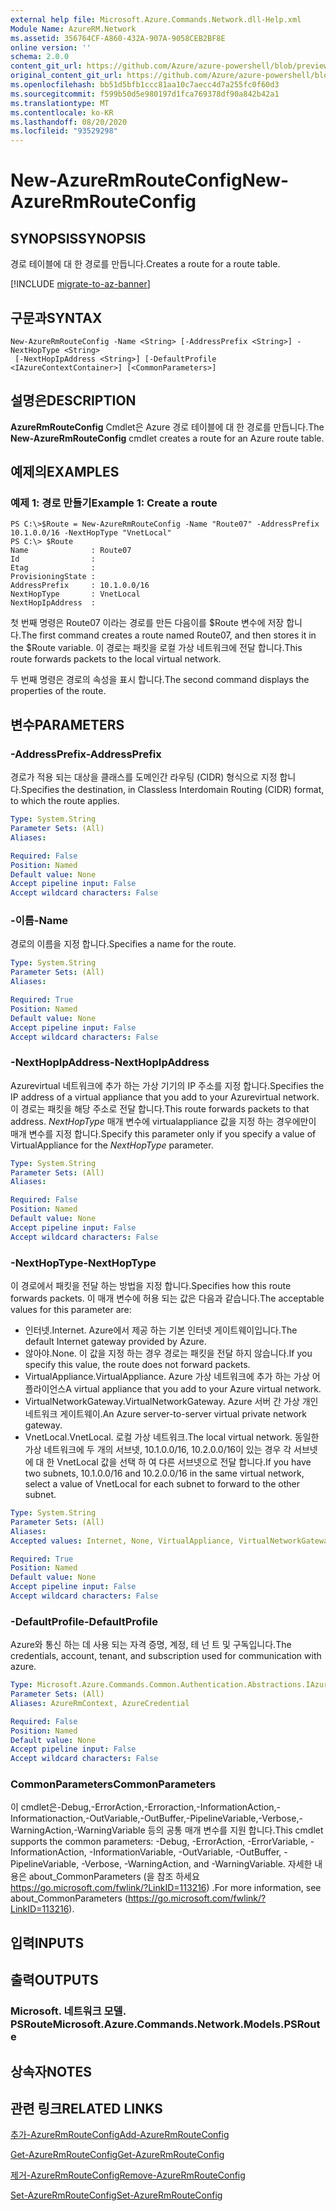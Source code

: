 ```yaml
---
external help file: Microsoft.Azure.Commands.Network.dll-Help.xml
Module Name: AzureRM.Network
ms.assetid: 356764CF-A860-432A-907A-9058CEB2BF8E
online version: ''
schema: 2.0.0
content_git_url: https://github.com/Azure/azure-powershell/blob/preview/src/ResourceManager/Network/Commands.Network/help/New-AzureRmRouteConfig.md
original_content_git_url: https://github.com/Azure/azure-powershell/blob/preview/src/ResourceManager/Network/Commands.Network/help/New-AzureRmRouteConfig.md
ms.openlocfilehash: bb51d5bfb1ccc81aa10c7aecc4d7a255fc0f60d3
ms.sourcegitcommit: f599b50d5e980197d1fca769378df90a842b42a1
ms.translationtype: MT
ms.contentlocale: ko-KR
ms.lasthandoff: 08/20/2020
ms.locfileid: "93529298"
---
```

# <span data-ttu-id="cfa8b-101">New-AzureRmRouteConfig</span><span class="sxs-lookup"><span data-stu-id="cfa8b-101">New-AzureRmRouteConfig</span></span>

## <span data-ttu-id="cfa8b-102">SYNOPSIS</span><span class="sxs-lookup"><span data-stu-id="cfa8b-102">SYNOPSIS</span></span>
<span data-ttu-id="cfa8b-103">경로 테이블에 대 한 경로를 만듭니다.</span><span class="sxs-lookup"><span data-stu-id="cfa8b-103">Creates a route for a route table.</span></span>

[!INCLUDE [migrate-to-az-banner](../../includes/migrate-to-az-banner.md)]

## <span data-ttu-id="cfa8b-104">구문과</span><span class="sxs-lookup"><span data-stu-id="cfa8b-104">SYNTAX</span></span>

```
New-AzureRmRouteConfig -Name <String> [-AddressPrefix <String>] -NextHopType <String>
 [-NextHopIpAddress <String>] [-DefaultProfile <IAzureContextContainer>] [<CommonParameters>]
```

## <span data-ttu-id="cfa8b-105">설명은</span><span class="sxs-lookup"><span data-stu-id="cfa8b-105">DESCRIPTION</span></span>
<span data-ttu-id="cfa8b-106">**AzureRmRouteConfig** Cmdlet은 Azure 경로 테이블에 대 한 경로를 만듭니다.</span><span class="sxs-lookup"><span data-stu-id="cfa8b-106">The **New-AzureRmRouteConfig** cmdlet creates a route for an Azure route table.</span></span>

## <span data-ttu-id="cfa8b-107">예제의</span><span class="sxs-lookup"><span data-stu-id="cfa8b-107">EXAMPLES</span></span>

### <span data-ttu-id="cfa8b-108">예제 1: 경로 만들기</span><span class="sxs-lookup"><span data-stu-id="cfa8b-108">Example 1: Create a route</span></span>
```
PS C:\>$Route = New-AzureRmRouteConfig -Name "Route07" -AddressPrefix 10.1.0.0/16 -NextHopType "VnetLocal"
PS C:\> $Route
Name              : Route07
Id                : 
Etag              : 
ProvisioningState : 
AddressPrefix     : 10.1.0.0/16
NextHopType       : VnetLocal
NextHopIpAddress  :
```

<span data-ttu-id="cfa8b-109">첫 번째 명령은 Route07 이라는 경로를 만든 다음이를 $Route 변수에 저장 합니다.</span><span class="sxs-lookup"><span data-stu-id="cfa8b-109">The first command creates a route named Route07, and then stores it in the $Route variable.</span></span>
<span data-ttu-id="cfa8b-110">이 경로는 패킷을 로컬 가상 네트워크에 전달 합니다.</span><span class="sxs-lookup"><span data-stu-id="cfa8b-110">This route forwards packets to the local virtual network.</span></span>

<span data-ttu-id="cfa8b-111">두 번째 명령은 경로의 속성을 표시 합니다.</span><span class="sxs-lookup"><span data-stu-id="cfa8b-111">The second command displays the properties of the route.</span></span>

## <span data-ttu-id="cfa8b-112">변수</span><span class="sxs-lookup"><span data-stu-id="cfa8b-112">PARAMETERS</span></span>

### <span data-ttu-id="cfa8b-113">-AddressPrefix</span><span class="sxs-lookup"><span data-stu-id="cfa8b-113">-AddressPrefix</span></span>
<span data-ttu-id="cfa8b-114">경로가 적용 되는 대상을 클래스를 도메인간 라우팅 (CIDR) 형식으로 지정 합니다.</span><span class="sxs-lookup"><span data-stu-id="cfa8b-114">Specifies the destination, in Classless Interdomain Routing (CIDR) format, to which the route applies.</span></span>

```yaml
Type: System.String
Parameter Sets: (All)
Aliases: 

Required: False
Position: Named
Default value: None
Accept pipeline input: False
Accept wildcard characters: False
```

### <span data-ttu-id="cfa8b-115">-이름</span><span class="sxs-lookup"><span data-stu-id="cfa8b-115">-Name</span></span>
<span data-ttu-id="cfa8b-116">경로의 이름을 지정 합니다.</span><span class="sxs-lookup"><span data-stu-id="cfa8b-116">Specifies a name for the route.</span></span>

```yaml
Type: System.String
Parameter Sets: (All)
Aliases: 

Required: True
Position: Named
Default value: None
Accept pipeline input: False
Accept wildcard characters: False
```

### <span data-ttu-id="cfa8b-117">-NextHopIpAddress</span><span class="sxs-lookup"><span data-stu-id="cfa8b-117">-NextHopIpAddress</span></span>
<span data-ttu-id="cfa8b-118">Azurevirtual 네트워크에 추가 하는 가상 기기의 IP 주소를 지정 합니다.</span><span class="sxs-lookup"><span data-stu-id="cfa8b-118">Specifies the IP address of a virtual appliance that you add to your Azurevirtual network.</span></span>
<span data-ttu-id="cfa8b-119">이 경로는 패킷을 해당 주소로 전달 합니다.</span><span class="sxs-lookup"><span data-stu-id="cfa8b-119">This route forwards packets to that address.</span></span>
<span data-ttu-id="cfa8b-120">*NextHopType* 매개 변수에 virtualappliance 값을 지정 하는 경우에만이 매개 변수를 지정 합니다.</span><span class="sxs-lookup"><span data-stu-id="cfa8b-120">Specify this parameter only if you specify a value of VirtualAppliance for the *NextHopType* parameter.</span></span>

```yaml
Type: System.String
Parameter Sets: (All)
Aliases: 

Required: False
Position: Named
Default value: None
Accept pipeline input: False
Accept wildcard characters: False
```

### <span data-ttu-id="cfa8b-121">-NextHopType</span><span class="sxs-lookup"><span data-stu-id="cfa8b-121">-NextHopType</span></span>
<span data-ttu-id="cfa8b-122">이 경로에서 패킷을 전달 하는 방법을 지정 합니다.</span><span class="sxs-lookup"><span data-stu-id="cfa8b-122">Specifies how this route forwards packets.</span></span>
<span data-ttu-id="cfa8b-123">이 매개 변수에 허용 되는 값은 다음과 같습니다.</span><span class="sxs-lookup"><span data-stu-id="cfa8b-123">The acceptable values for this parameter are:</span></span>

- <span data-ttu-id="cfa8b-124">인터넷.</span><span class="sxs-lookup"><span data-stu-id="cfa8b-124">Internet.</span></span>
<span data-ttu-id="cfa8b-125">Azure에서 제공 하는 기본 인터넷 게이트웨이입니다.</span><span class="sxs-lookup"><span data-stu-id="cfa8b-125">The default Internet gateway provided by Azure.</span></span> 
- <span data-ttu-id="cfa8b-126">않아야.</span><span class="sxs-lookup"><span data-stu-id="cfa8b-126">None.</span></span>
<span data-ttu-id="cfa8b-127">이 값을 지정 하는 경우 경로는 패킷을 전달 하지 않습니다.</span><span class="sxs-lookup"><span data-stu-id="cfa8b-127">If you specify this value, the route does not forward packets.</span></span> 
- <span data-ttu-id="cfa8b-128">VirtualAppliance.</span><span class="sxs-lookup"><span data-stu-id="cfa8b-128">VirtualAppliance.</span></span>
<span data-ttu-id="cfa8b-129">Azure 가상 네트워크에 추가 하는 가상 어플라이언스</span><span class="sxs-lookup"><span data-stu-id="cfa8b-129">A virtual appliance that you add to your Azure virtual network.</span></span> 
- <span data-ttu-id="cfa8b-130">VirtualNetworkGateway.</span><span class="sxs-lookup"><span data-stu-id="cfa8b-130">VirtualNetworkGateway.</span></span>
<span data-ttu-id="cfa8b-131">Azure 서버 간 가상 개인 네트워크 게이트웨이.</span><span class="sxs-lookup"><span data-stu-id="cfa8b-131">An Azure server-to-server virtual private network gateway.</span></span> 
- <span data-ttu-id="cfa8b-132">VnetLocal.</span><span class="sxs-lookup"><span data-stu-id="cfa8b-132">VnetLocal.</span></span>
<span data-ttu-id="cfa8b-133">로컬 가상 네트워크.</span><span class="sxs-lookup"><span data-stu-id="cfa8b-133">The local virtual network.</span></span>
<span data-ttu-id="cfa8b-134">동일한 가상 네트워크에 두 개의 서브넷, 10.1.0.0/16, 10.2.0.0/16이 있는 경우 각 서브넷에 대 한 VnetLocal 값을 선택 하 여 다른 서브넷으로 전달 합니다.</span><span class="sxs-lookup"><span data-stu-id="cfa8b-134">If you have two subnets, 10.1.0.0/16 and 10.2.0.0/16 in the same virtual network, select a value of VnetLocal for each subnet to forward to the other subnet.</span></span>

```yaml
Type: System.String
Parameter Sets: (All)
Aliases: 
Accepted values: Internet, None, VirtualAppliance, VirtualNetworkGateway, VnetLocal

Required: True
Position: Named
Default value: None
Accept pipeline input: False
Accept wildcard characters: False
```

### <span data-ttu-id="cfa8b-135">-DefaultProfile</span><span class="sxs-lookup"><span data-stu-id="cfa8b-135">-DefaultProfile</span></span>
<span data-ttu-id="cfa8b-136">Azure와 통신 하는 데 사용 되는 자격 증명, 계정, 테 넌 트 및 구독입니다.</span><span class="sxs-lookup"><span data-stu-id="cfa8b-136">The credentials, account, tenant, and subscription used for communication with azure.</span></span>

```yaml
Type: Microsoft.Azure.Commands.Common.Authentication.Abstractions.IAzureContextContainer
Parameter Sets: (All)
Aliases: AzureRmContext, AzureCredential

Required: False
Position: Named
Default value: None
Accept pipeline input: False
Accept wildcard characters: False
```

### <span data-ttu-id="cfa8b-137">CommonParameters</span><span class="sxs-lookup"><span data-stu-id="cfa8b-137">CommonParameters</span></span>
<span data-ttu-id="cfa8b-138">이 cmdlet은-Debug,-ErrorAction,-Erroraction,-InformationAction,-Informationaction,-OutVariable,-OutBuffer,-PipelineVariable,-Verbose,-WarningAction,-WarningVariable 등의 공통 매개 변수를 지원 합니다.</span><span class="sxs-lookup"><span data-stu-id="cfa8b-138">This cmdlet supports the common parameters: -Debug, -ErrorAction, -ErrorVariable, -InformationAction, -InformationVariable, -OutVariable, -OutBuffer, -PipelineVariable, -Verbose, -WarningAction, and -WarningVariable.</span></span> <span data-ttu-id="cfa8b-139">자세한 내용은 about_CommonParameters (을 참조 하세요 https://go.microsoft.com/fwlink/?LinkID=113216) .</span><span class="sxs-lookup"><span data-stu-id="cfa8b-139">For more information, see about_CommonParameters (https://go.microsoft.com/fwlink/?LinkID=113216).</span></span>

## <span data-ttu-id="cfa8b-140">입력</span><span class="sxs-lookup"><span data-stu-id="cfa8b-140">INPUTS</span></span>

## <span data-ttu-id="cfa8b-141">출력</span><span class="sxs-lookup"><span data-stu-id="cfa8b-141">OUTPUTS</span></span>

### <span data-ttu-id="cfa8b-142">Microsoft. 네트워크 모델. PSRoute</span><span class="sxs-lookup"><span data-stu-id="cfa8b-142">Microsoft.Azure.Commands.Network.Models.PSRoute</span></span>

## <span data-ttu-id="cfa8b-143">상속자</span><span class="sxs-lookup"><span data-stu-id="cfa8b-143">NOTES</span></span>

## <span data-ttu-id="cfa8b-144">관련 링크</span><span class="sxs-lookup"><span data-stu-id="cfa8b-144">RELATED LINKS</span></span>

[<span data-ttu-id="cfa8b-145">추가-AzureRmRouteConfig</span><span class="sxs-lookup"><span data-stu-id="cfa8b-145">Add-AzureRmRouteConfig</span></span>](./Add-AzureRmRouteConfig.md)

[<span data-ttu-id="cfa8b-146">Get-AzureRmRouteConfig</span><span class="sxs-lookup"><span data-stu-id="cfa8b-146">Get-AzureRmRouteConfig</span></span>](./Get-AzureRmRouteConfig.md)

[<span data-ttu-id="cfa8b-147">제거-AzureRmRouteConfig</span><span class="sxs-lookup"><span data-stu-id="cfa8b-147">Remove-AzureRmRouteConfig</span></span>](./Remove-AzureRmRouteConfig.md)

[<span data-ttu-id="cfa8b-148">Set-AzureRmRouteConfig</span><span class="sxs-lookup"><span data-stu-id="cfa8b-148">Set-AzureRmRouteConfig</span></span>](./Set-AzureRmRouteConfig.md)


